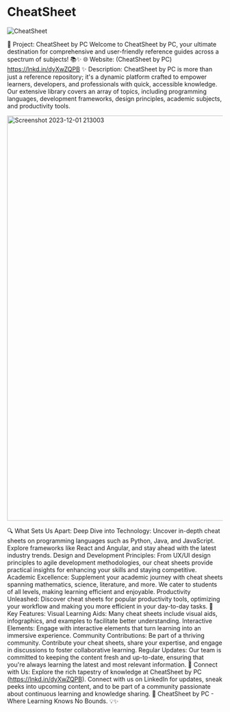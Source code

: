 # CheatSheet
![CheatSheet](https://github.com/PrathamChoudharyy/CheatSheet/assets/114939653/b989f075-a046-494a-8f6b-d15b10943b30)


🚀 Project: CheatSheet by PC
Welcome to CheatSheet by PC, your ultimate destination for comprehensive and user-friendly reference guides across a spectrum of subjects! 📚✨
🌐 Website: (CheatSheet by PC) https://lnkd.in/dyXwZQPB
✨ Description:
CheatSheet by PC is more than just a reference repository; it's a dynamic platform crafted to empower learners, developers, and professionals with quick, accessible knowledge. Our extensive library covers an array of topics, including programming languages, development frameworks, design principles, academic subjects, and productivity tools.




<img width="945" alt="Screenshot 2023-12-01 213003" src="https://github.com/PrathamChoudharyy/CheatSheet/assets/114939653/0f0016ad-331f-4261-9f42-29ae6f24f1fc">




🔍 What Sets Us Apart:
Deep Dive into Technology: Uncover in-depth cheat sheets on programming languages such as Python, Java, and JavaScript. Explore frameworks like React and Angular, and stay ahead with the latest industry trends.
Design and Development Principles: From UX/UI design principles to agile development methodologies, our cheat sheets provide practical insights for enhancing your skills and staying competitive.
Academic Excellence: Supplement your academic journey with cheat sheets spanning mathematics, science, literature, and more. We cater to students of all levels, making learning efficient and enjoyable.
Productivity Unleashed: Discover cheat sheets for popular productivity tools, optimizing your workflow and making you more efficient in your day-to-day tasks.
🌟 Key Features:
Visual Learning Aids: Many cheat sheets include visual aids, infographics, and examples to facilitate better understanding.
Interactive Elements: Engage with interactive elements that turn learning into an immersive experience.
Community Contributions: Be part of a thriving community. Contribute your cheat sheets, share your expertise, and engage in discussions to foster collaborative learning.
Regular Updates: Our team is committed to keeping the content fresh and up-to-date, ensuring that you're always learning the latest and most relevant information.
🔗 Connect with Us:
Explore the rich tapestry of knowledge at CheatSheet by PC (https://lnkd.in/dyXwZQPB). Connect with us on LinkedIn for updates, sneak peeks into upcoming content, and to be part of a community passionate about continuous learning and knowledge sharing.
🚀 CheatSheet by PC - Where Learning Knows No Bounds. 💡✨
